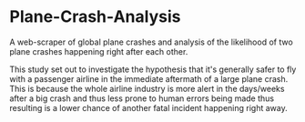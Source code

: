 # Plane-Crash-Analysis
A web-scraper of global plane crashes and analysis of the likelihood of two plane crashes happening right after each other.

This study set out to investigate the hypothesis that it's generally safer to fly with a passenger airline in the immediate aftermath of a large plane crash. This is because the whole airline industry is more alert in the days/weeks after a big crash and thus less prone to human errors being made thus resulting is a lower chance of another fatal incident happening right away.


